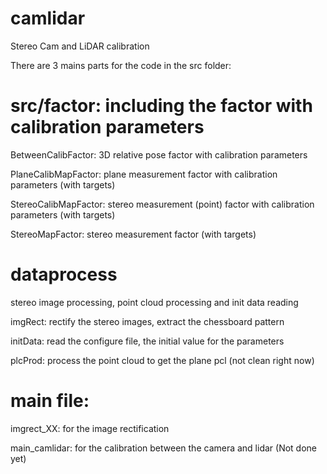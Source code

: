 # camlidar

Stereo Cam and LiDAR calibration

There are 3 mains parts for the code in the src folder:

# src/factor: including the factor with calibration parameters

BetweenCalibFactor: 3D relative pose factor with calibration parameters

PlaneCalibMapFactor: plane measurement factor with calibration parameters (with targets)

StereoCalibMapFactor: stereo measurement (point) factor with calibration parameters (with targets)

StereoMapFactor: stereo measurement factor (with targets)


# dataprocess

stereo image processing, point cloud processing and init data reading

imgRect: rectify the stereo images, extract the chessboard pattern

initData: read the configure file, the initial value for the parameters

plcProd: process the point cloud to get the plane pcl (not clean right now)


# main file: 

imgrect_XX: for the image rectification

main_camlidar: for the calibration between the camera and lidar (Not done yet)